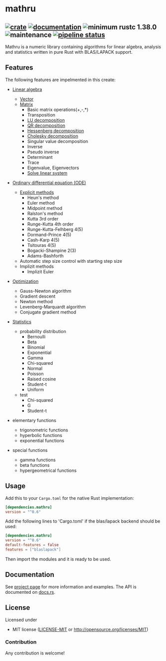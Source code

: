 # mathru

[![crate](https://img.shields.io/crates/v/mathru.svg)](https://crates.io/crates/mathru)
[![documentation](https://docs.rs/mathru/badge.svg)](https://docs.rs/mathru)
![minimum rustc 1.38.0](https://img.shields.io/badge/rustc-1.38.0-green.svg)
![maintenance](https://img.shields.io/badge/maintenance-actively--developed-brightgreen.svg)
[![pipeline status](https://gitlab.com/matthiaseiholzer/mathru/badges/master/pipeline.svg)](https://gitlab.com/matthiaseiholzer/mathru/-/commits/master)
------------
Mathru is a numeric library containing algorithms for linear algebra, analysis and statistics written in pure Rust with BLAS/LAPACK support.

## Features
The following features are impelmented in this create:

* [Linear algebra](https://matthiaseiholzer.gitlab.io/mathru/documentation/algebra/)
    * [Vector](https://matthiaseiholzer.gitlab.io/mathru/documentation/algebra/vector/)
    * [Matrix](https://matthiaseiholzer.gitlab.io/mathru/documentation/algebra/matrix/)
        * Basic matrix operations(+,-,*)
        * Transposition
        * [LU decomposition](https://matthiaseiholzer.gitlab.io/mathru/documentation/algebra/matrix/#lu-with-partial-pivoting)
        * [QR decomposition](https://matthiaseiholzer.gitlab.io/mathru/documentation/algebra/matrix/#qr)
        * [Hessenberg decomposition](https://matthiaseiholzer.gitlab.io/mathru/documentation/algebra/matrix/#hessenberg)
        * [Cholesky decomposition](https://matthiaseiholzer.gitlab.io/mathru/documentation/algebra/matrix/#cholesky)
        * Singular value decomposition
        * Inverse
        * Pseudo inverse
        * Determinant
        * Trace
        * Eigenvalue, Eigenvectors
        * [Solve linear system](https://matthiaseiholzer.gitlab.io/mathru/documentation/algebra/matrix/#linear-system-resolution)

* [Ordinary differential equation (ODE)](https://matthiaseiholzer.gitlab.io/mathru/documentation/analysis/differentialeq/)
    * [Explicit methods](https://matthiaseiholzer.gitlab.io/mathru/documentation/analysis/differentialeq/explicit)
        * Heun's method
        * Euler method
        * Midpoint method
        * Ralston's method
        * Kutta 3rd order
        * Runge-Kutta 4th order
        * Runge-Kutta-Felhberg 4(5)
        * Dormand-Prince 4(5)
        * Cash-Karp 4(5)
        * Tsitouras 4(5)
        * Bogacki-Shampine 2(3)
        * Adams-Bashforth
    * Automatic step size control with starting step size
    * Implizit methods
        * Implizit Euler

* [Optimization](https://matthiaseiholzer.gitlab.io/mathru/documentation/optimization)
    * Gauss-Newton algorithm
    * Gradient descent
    * Newton method
    * Levenberg-Marquardt algorithm
    * Conjugate gradient method

* [Statistics](https://matthiaseiholzer.gitlab.io/mathru/documentation/statistics)
    * probability distribution
        * Bernoulli
        * Beta
        * Binomial
        * Exponential
        * Gamma
        * Chi-squared
        * Normal
        * Poisson
        * Raised cosine
        * Student-t
        * Uniform
    * test
        * Chi-squared
        * G
        * Student-t

* elementary functions
    * trigonometric functions
    * hyperbolic functions
    * exponential functions

* special functions
    * gamma functions
    * beta functions
    * hypergeometrical functions

## Usage

Add this to your `Cargo.toml` for the native Rust implementation:

```toml
[dependencies.mathru]
version = "^0.6"
```
Add the following lines to 'Cargo.toml' if the blas/lapack backend should be used:

```toml
[dependencies.mathru]
version = "^0.6"
default-features = false
features = ["blaslapack"]
```

Then import the modules and it is ready to be used.

## Documentation

See [project page](https://matthiaseiholzer.gitlab.io/mathru) for more information and examples.
The API is documented on [docs.rs](https://docs.rs/mathru).

## License

Licensed under

 * MIT license ([LICENSE-MIT](LICENSE-MIT) or http://opensource.org/licenses/MIT)

### Contribution

Any contribution is welcome!
